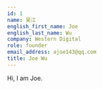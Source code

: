 ```yaml
---
id: 1
name: 吴江
english_first_name: Joe
english_last_name: Wu
company: Western Digital
role: founder
email_address: ajoe143@qq.com
title: Joe Wu
---
```


Hi, I am Joe.

